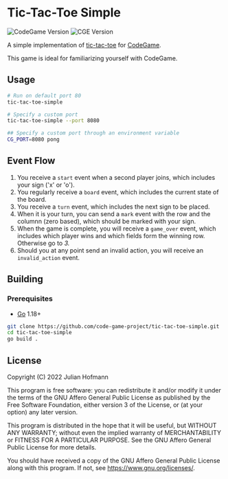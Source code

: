 # Tic-Tac-Toe Simple
![CodeGame Version](https://img.shields.io/badge/CodeGame-v0.6-orange)
![CGE Version](https://img.shields.io/badge/CGE-v0.3-green)

A simple implementation of [tic-tac-toe](https://en.wikipedia.org/wiki/Tic-tac-toe) for [CodeGame](https://github.com/code-game-project).

This game is ideal for familiarizing yourself with CodeGame.

## Usage

```sh
# Run on default port 80
tic-tac-toe-simple

# Specify a custom port
tic-tac-toe-simple --port 8080

## Specify a custom port through an environment variable
CG_PORT=8080 pong
```

## Event Flow

1. You receive a `start` event when a second player joins, which includes your sign ('x' or 'o').
2. You regularly receive a `board` event, which includes the current state of the board.
3. You receive a `turn` event, which includes the next sign to be placed.
4. When it is your turn, you can send a `mark` event with the row and the columnn (zero based), which should be marked with your sign.
5. When the game is complete, you will receive a `game_over` event, which includes which player wins and which fields form the winning row. Otherwise go to *3.*
6. Should you at any point send an invalid action, you will receive an `invalid_action` event.

## Building

### Prerequisites

- [Go](https://go.dev) 1.18+

```sh
git clone https://github.com/code-game-project/tic-tac-toe-simple.git
cd tic-tac-toe-simple
go build .
```

## License

Copyright (C) 2022 Julian Hofmann

This program is free software: you can redistribute it and/or modify
it under the terms of the GNU Affero General Public License as published
by the Free Software Foundation, either version 3 of the License, or
(at your option) any later version.

This program is distributed in the hope that it will be useful,
but WITHOUT ANY WARRANTY; without even the implied warranty of
MERCHANTABILITY or FITNESS FOR A PARTICULAR PURPOSE.  See the
GNU Affero General Public License for more details.

You should have received a copy of the GNU Affero General Public License
along with this program.  If not, see <https://www.gnu.org/licenses/>.
